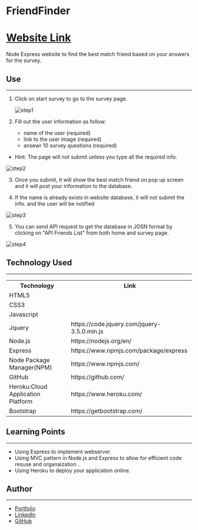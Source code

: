 # FriendFinder

<h1><a href="https://friend-finder-hss.herokuapp.com/">Website Link</a></h1>

Node Express website to find the best match friend based on your answers for the survey.

<h2>Use</h2>
<hr>

1. Click on start survey to go to the survey page.

   ![step1](GIF/step1.gif)

2. Fill out the user information as follow:
   - name of the user (required)
   - link to the user image (required)
   - ansewr 10 survey questions (required)

- Hint: The page will not submit unless you type all the required info.

![step2](GIF/step2.gif)

3. Once you submit, it will show the best match friend on pop up screen and it will post your information to the database.

4. If the name is already exists in website database, it will not submit the info. and the user will be notified

![step3](GIF/step3.gif)

5. You can send API request to get the database in JOSN format by clicking on "API Friends List" from both home and survey page.

![step4](GIF/step4.gif)

<h2>Technology Used</h2>
<hr>

<table>
<tr>
<th>Technology</th>

<th>Link</th>

</tr>
<tr>
<td>HTML5</td>
<td></td>
</tr>
<tr>
<td>CSS3</td>
<td></td>
</tr>
<tr>
<td>Javascript</td>
<td></td>
</tr>
<tr>
<td>Jquery</td>
<td>https://code.jquery.com/jquery-3.5.0.min.js</td>
</tr>
<tr>
<td>Node.js</td>
<td>https://nodejs.org/en/</td>
</tr>
<tr>
<td>Express</td>
<td>https://www.npmjs.com/package/express</td>
</tr>
<tr>
<td>Node Package Manager(NPM)</td>
<td>https://www.npmjs.com/</td>
</tr>
<tr>
<td>GitHub</td>
<td>https://github.com/</td>
</tr>
<tr>
<td>Heroku:Cloud Application Platform</td>
<td>https://www.heroku.com/</td>
</tr>
<tr>
<td>Bootstrap</td>
<td>https://getbootstrap.com/</td>
</tr>
</table>

<h2>Learning Points</h2>
<hr>

- Using Express to implement webserver.
- Using MVC pattern in Node.js and Express to allow for efficient code resuse and organaization .
- Using Heroku to deploy your application online.

<h2>Author</h2>
<hr>

- <a href="hishamsaymeh.com">Portfolio</a>
- <a href="https://www.linkedin.com/in/hisham-saymeh">LinkedIn</a>
- <a href="https://github.com/hishamss">GitHub</a>

